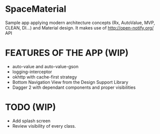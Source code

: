 # SpaceMaterial
Sample app applying modern architecture concepts (Rx, AutoValue, MVP, CLEAN, DI...) and Material design. It makes use of http://open-notify.org/ API

# FEATURES OF THE APP (WIP)
- auto-value and auto-value-gson
- logging-interceptor
- okhttp with cache-first strategy
- Bottom Navigation View from the Design Support Library
- Dagger 2 with dependant components and proper visibilities

# TODO (WIP)
- Add splash screen
- Review visibility of every class.
